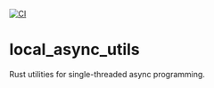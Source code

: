 [![CI](https://github.com/DanglingPointer/local_async_utils/actions/workflows/ci.yml/badge.svg)](https://github.com/DanglingPointer/local_async_utils/actions/workflows/ci.yml)

# local_async_utils
Rust utilities for single-threaded async programming.
